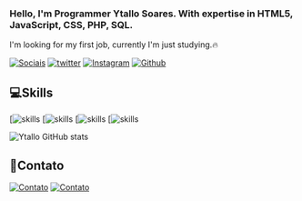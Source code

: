 
 ### Hello, I'm Programmer Ytallo Soares. With expertise in HTML5, JavaScript, CSS, PHP, SQL.
I'm looking for my first job, currently I'm just studying.🔥

[![Sociais](https://img.shields.io/badge/LinkedIn-0077B5?style=for-the-badge&logo=linkedin&logoColor=white)](https://www.linkedin.com/in/ytallo-soares-b76648266/)
[![twitter](https://img.shields.io/badge/Twitter-1DA1F2?style=for-the-badge&logo=twitter&logoColor=white)](https://twitter.com/AlfaMyke1)
[![Instagram](https://img.shields.io/badge/Instagram-E4405F?style=for-the-badge&logo=instagram&logoColor=white)](https://www.instagram.com/mendes_nego/)
[![Github](https://img.shields.io/badge/GitHub-100000?style=for-the-badge&logo=github&logoColor=white)](https://github.com/YtalloSoares)


 ## 💻Skills

[![skills](https://img.shields.io/badge/HTML5-E34F26?style=for-the-badge&logo=html5&logoColor=white)
[![skills](https://img.shields.io/badge/CSS-239120?&style=for-the-badge&logo=css3&logoColor=white)
[![skills](https://img.shields.io/badge/JavaScript-F7DF1E?style=for-the-badge&logo=javascript&logoColor=black)
[![skills](https://img.shields.io/badge/PHP-777BB4?style=for-the-badge&logo=php&logoColor=white)


![Ytallo GitHub stats](https://github-readme-stats.vercel.app/api?username=YtalloSoares&show_icons=true&theme=dracula)

## 📱Contato

[![Contato](https://img.shields.io/badge/WhatsApp-25D366?style=for-the-badge&logo=whatsapp&logoColor=white)](https://wa.me/11992828270)
[![Contato](https://img.shields.io/badge/Discord-7289DA?style=for-the-badge&logo=discord&logoColor=white)](myke1673)

<img  src="https://giffiles.alphacoders.com/132/13250.gif" alt="">





